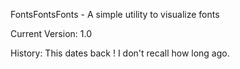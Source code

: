 FontsFontsFonts - A simple utility to visualize fonts

Current Version: 1.0

History:  This dates back ! I don't recall how long ago.